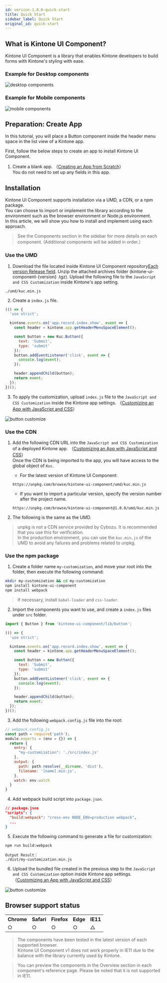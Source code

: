 ```yaml
---
id: version-1.0.0-quick-start
title: Quick Start
sidebar_label: Quick Start
original_id: quick-start
---
```


## What is Kintone UI Component?

Kintone UI Component is a library that enables Kintone developers to build forms with Kintone's styling with ease.

### Example for Desktop components

![desktop components](assets/desktop_components.png)

### Example for Mobile components

![mobile components](assets/mobile_components.png)

## Preparation: Create App

In this tutorial, you will place a Button component inside the header menu space in the list view of a Kintone app.  

First, follow the below steps to create an app to install Kintone UI Component.

1. Create a blank app. （[Creating an App from Scratch](https://get.kintone.help/k/en/user/create_app/tutorial.html)）  
You do not need to set up any fields in this app.

## Installation

Kintone UI Component supports installation via a UMD, a CDN, or a npm package.  
You can choose to import or implement the library according to the environment such as the browser environment or Node.js environment.  
In this article, we will show you how to install and implement using each approach.

> See the Components section in the sidebar for more details on each component.
> (Additional components will be added in order.）

### Use the UMD

1. Download the file located inside Kintone UI Component repository[Each version Release field](https://github.com/kintone-labs/kintone-ui-component/releases). Unzip the attached archives folder (kintone-ui-component-{version} .tgz). Upload the following file to the `JavaScript and CSS Customization` inside Kintone's app setting.

```text
./umd/kuc.min.js
```

2. Create a `index.js` file.

```js
(() => {
  'use strict';

  kintone.events.on('app.record.index.show', event => {
    const header = kintone.app.getHeaderMenuSpaceElement();

    const button = new Kuc.Button({
      text: 'Submit',
      type: 'submit'
    });
    button.addEventListener('click', event => {
      console.log(event);
    });

    header.appendChild(button);
    return event;
  });
})();
```

3. To apply the customization, upload `index.js` file to the `JavaScript and CSS Customization` inside the Kintone app settings. （[Customizing an App with JavaScript and CSS](https://get.kintone.help/k/en/user/app_settings/js_customize.html)）

![button customize](assets/button_customize.png)

### Use the CDN

1. Add the following CDN URL into the `JavaScript and CSS Customization` of a deployed Kintone app. （[Customizing an App with JavaScript and CSS](https://get.kintone.help/k/en/user/app_settings/js_customize.html)）  
Once the CDN is being imported to the app, you will have access to the global object of `Kuc`.

   - For the latest version of Kintone UI Component:
    ```text
    https://unpkg.com/browse/kintone-ui-component/umd/kuc.min.js
    ```

   - If you want to import a particular version, specify the version number after the project name.
    ```text
    https://unpkg.com/browse/kintone-ui-component@1.0.0/umd/kuc.min.js
    ```

2. The following is the same as the UMD.

> unpkg is not a CDN service provided by Cybozu. It is recommended that you use this for verification.  
> In the production environment, you can use the `kuc.min.js` of the UMD to avoid any failures and problems related to unpkg.

### Use the npm package

1. Create a folder name `my-customization`, and move your root into the folder, then execute the following command:

```sh
mkdir my-customization && cd my-customization
npm install kintone-ui-component
npm install webpack
```

> If necessary, install `babel-loader` and `css-loader`.

2. Import the components you want to use, and create a `index.js` files under `src` folder.

```js
import { Button } from 'kintone-ui-component/lib/button';

(() => {
  'use strict';

  kintone.events.on('app.record.index.show', event => {
    const header = kintone.app.getHeaderMenuSpaceElement();

    const button = new Button({
      text: 'Submit',
      type: 'submit'
    });
    button.addEventListener('click', event => {
      console.log(event);
    });

    header.appendChild(button);
    return event;
  });
})();
```
3. Add the following `webpack.config.js` file into the root:

```js
// webpack.config.js
const path = require('path');
module.exports = (env = {}) => {
  return {
    entry: {
      "my-customization": './src/index.js'
    },
    output: {
      path: path.resolve(__dirname, 'dist'),
      filename: '[name].min.js',
    },
    watch: env.watch
  }
}
```

4. Add webpack build script into `package.json`.

```json
// package.json
"scripts": {
  "build:webpack": "cross-env NODE_ENV=production webpack",
  ...
}
```

5. Execute the following command to generate a file for customization:

```text
npm run build:webpack
```

```text
Output Result：
./dist/my-customization.min.js
```

6. Upload the bundled file created in the previous step to the `JavaScript and CSS Customization` option inside Kintone app settings. （[Customizing an App with JavaScript and CSS](https://get.kintone.help/k/en/user/app_settings/js_customize.html)）

![button customize](assets/button_customize.png)

## Browser support status

<table>
  <tr>
    <th>Chrome</th>
    <th>Safari</th>
    <th>Firefox</th>
    <th>Edge</th>
    <th>IE11</th>
  </tr>
  <tr>
    <td>○</td>
    <td>○</td>
    <td>○</td>
    <td>○</td>
    <td>△</td>
  </tr>
</table>

> The components have been tested in the latest version of each supported browser.  
> Kintone UI Component v1 does not work properly in IE11 due to the balance with the library currently used by Kintone.

> You can preview the components in the Overview section in each component's reference page.
> Please be noted that it is not supported in IE11.
